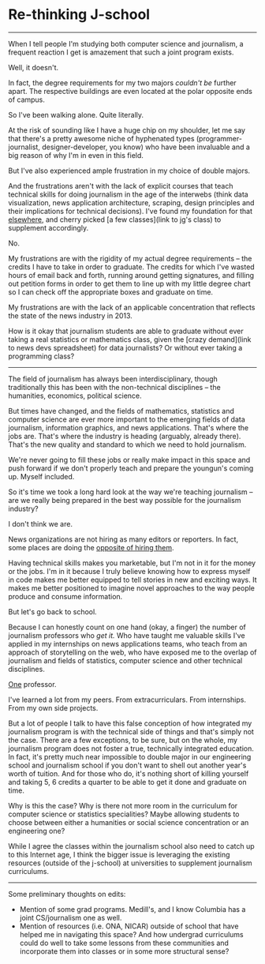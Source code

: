 # Re-thinking J-school
----------------------

When I tell people I'm studying both computer science and journalism, a frequent reaction I get is amazement that such a joint program exists.

Well, it doesn't.

In fact, the degree requirements for my two majors _couldn't be_ further apart. The respective buildings are even located at the polar opposite ends of campus.

So I've been walking alone. Quite literally.

At the risk of sounding like I have a huge chip on my shoulder, let me say that there's a pretty awesome niche of hyphenated types (programmer-journalist, designer-developer, you know) who have been invaluable and a big reason of why I'm in even in this field.

But I've also experienced ample frustration in my choice of double majors.

And the frustrations aren't with the lack of explicit courses that teach technical skills for doing journalism in the age of the interwebs (think data visualization, news application architecture, scraping, design principles and their implications for technical decisions). I've found my foundation for that [elsewhere](http://blog.apps.npr.org), and cherry picked [a few classes](link to jg's class) to supplement accordingly.

No.

My frustrations are with the rigidity of my actual degree requirements – the credits I have to take in order to graduate. The credits for which I've wasted hours of email back and forth, running around getting signatures, and filling out petition forms in order to get them to line up with my little degree chart so I can check off the appropriate boxes and graduate on time.

My frustrations are with the lack of an applicable concentration that reflects the state of the news industry in 2013.

How is it okay that journalism students are able to graduate without ever taking a real statistics or mathematics class, given the [crazy demand](link to news devs spreadsheet) for data journalists? Or without ever taking a programming class?

---

The field of journalism has always been interdisciplinary, though traditionally this has been with the non-technical disciplines – the humanities, economics, political science.

But times have changed, and the fields of mathematics, statistics and computer science are ever more important to the emerging fields of data journalism, information graphics, and news applications. That's where the jobs are. That's where the industry is heading (arguably, already there). That's the new quality and standard to which we need to hold journalism.

We're never going to fill these jobs or really make impact in this space and push forward if we don't properly teach and prepare the youngun's coming up. Myself included.

So it's time we took a long hard look at the way we're teaching journalism – are we really being prepared in the best way possible for the journalism industry?

I don't think we are.

News organizations are not hiring as many editors or reporters. In fact, some places are doing the [opposite of hiring them](http://greatergreaterwashington.org/post/18131/dc-examiner-closing-local-section-will-you-miss-it/).

Having technical skills makes you marketable, but I'm not in it for the money or the jobs. I'm in it because I truly believe knowing how to express myself in code makes me better equipped to tell stories in new and exciting ways. It makes me better positioned to imagine novel approaches to the way people produce and consume information.

But let's go back to school.

Because I can honestly count on one hand (okay, a finger) the number of journalism professors who _get it._ Who have taught me valuable skills I've applied in my internships on news applications teams, who teach from an approach of storytelling on the web, who have exposed me to the overlap of journalism and fields of statistics, computer science and other technical disciplines.

[One](http://www.youtube.com/watch?feature=player_embedded&v=4jQW42BuZ2I) professor.

I've learned a lot from my peers. From extracurriculars. From internships. From my own side projects.

But a lot of people I talk to have this false conception of how integrated my journalism program is with the technical side of things and that's simply not the case. There are a few exceptions, to be sure, but on the whole, my journalism program does not foster a true, technically integrated education. In fact, it's pretty much near impossible to double major in our engineering school and journalism school if you don't want to shell out another year's worth of tuition. And for those who do, it's nothing short of killing yourself and taking 5, 6 credits a quarter to be able to get it done and graduate on time.

Why is this the case? Why is there not more room in the curriculum for computer science or statistics specialities? Maybe allowing students to choose between either a humanities or social science concentration or an engineering one?

While I agree the classes within the journalism school also need to catch up to this Internet age, I think the bigger issue is leveraging the existing resources (outside of the j-school) at universities to supplement journalism curriculums.

---

Some preliminary thoughts on edits:

* Mention of some grad programs. Medill's, and I know Columbia has a joint CS/journalism one as well.
* Mention of resources (i.e. ONA, NICAR) outside of school that have helped me in navigating this space? And how undergrad curriculums could do well to take some lessons from these communities and incorporate them into classes or in some more structural sense?

